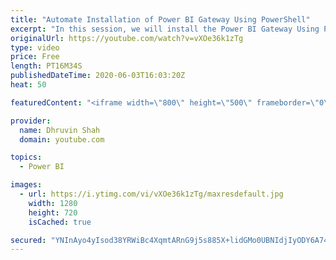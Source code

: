 ```yaml
---
title: "Automate Installation of Power BI Gateway Using PowerShell"
excerpt: "In this session, we will install the Power BI Gateway Using PowerShell. Here we will talk about how we can automate Gateway installation using PowerShell.  The Process is very simple and easy. • First, we need to install Windows PowerShell 7.0  • After that, we need to download and Install the Gateway"
originalUrl: https://youtube.com/watch?v=vXOe36k1zTg
type: video
price: Free
length: PT16M34S
publishedDateTime: 2020-06-03T16:03:20Z
heat: 50

featuredContent: "<iframe width=\"800\" height=\"500\" frameborder=\"0\" src=\"https://www.youtube.com/embed/vXOe36k1zTg\" allow=\"accelerometer; autoplay; encrypted-media; gyroscope; picture-in-picture\" allowfullscreen></iframe>"

provider:
  name: Dhruvin Shah
  domain: youtube.com

topics:
  - Power BI

images:
  - url: https://i.ytimg.com/vi/vXOe36k1zTg/maxresdefault.jpg
    width: 1280
    height: 720
    isCached: true

secured: "YNInAyo4yIsod38YRWiBc4XqmtARnG9j5s885X+lidGMo0UBNIdjIyODY6A74Qh10OeqDemaLG9soYxtqCcbHGbqGNDhSu87dIaWxVb7kJu98Z4PlokA2K9DA0QMszjRRLNi9hCLXXtELXfE91f4rOgCYAXECsfqQHbUh/3a+bqCy0+6eT9PHtYRGK9YN84L4LALioy5JkW47TYivvIRE8w276ISGnnwftCjAlZz6NRdky3sOjUt4ieLM4VWOakyCE5hhaWjwaZkC0Bo0121rIN9u+sw++TjgkzubDgsGHH//awaM5S7JOepqQw0JSxbwLaT9Y7klujBnwCT9SJWduH9uNgNuue8YkDRfQf4OMnZok2UqWYjYAHetXf1tEAPl29J5YQGx0qXqtpOQ4US11J0dYS/rqAxyvt1Pt4D+s4=;9Z3gjf9227ODcQzwmatLAA=="
---
```


